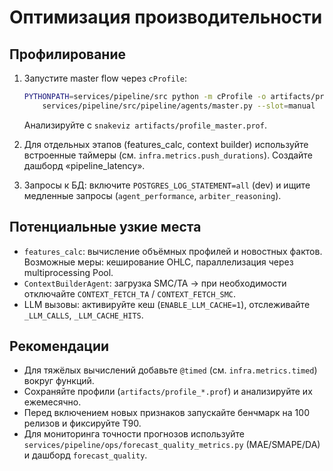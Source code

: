 # Оптимизация производительности

## Профилирование

1. Запустите master flow через `cProfile`:
   ```bash
   PYTHONPATH=services/pipeline/src python -m cProfile -o artifacts/profile_master.prof \
       services/pipeline/src/pipeline/agents/master.py --slot=manual
   ```
   Анализируйте с `snakeviz artifacts/profile_master.prof`.

2. Для отдельных этапов (features_calc, context builder) используйте встроенные таймеры (см. `infra.metrics.push_durations`). Создайте дашборд «pipeline_latency».

3. Запросы к БД: включите `POSTGRES_LOG_STATEMENT=all` (dev) и ищите медленные запросы (`agent_performance`, `arbiter_reasoning`).

## Потенциальные узкие места

- `features_calc`: вычисление объёмных профилей и новостных фактов. Возможные меры: кеширование OHLC, параллелизация через multiprocessing Pool.
- `ContextBuilderAgent`: загрузка SMC/TA → при необходимости отключайте `CONTEXT_FETCH_TA` / `CONTEXT_FETCH_SMC`.
- LLM вызовы: активируйте кеш (`ENABLE_LLM_CACHE=1`), отслеживайте `_LLM_CALLS`, `_LLM_CACHE_HITS`.

## Рекомендации

- Для тяжёлых вычислений добавьте `@timed` (см. `infra.metrics.timed`) вокруг функций.
- Сохраняйте профили (`artifacts/profile_*.prof`) и анализируйте их ежемесячно.
- Перед включением новых признаков запускайте бенчмарк на 100 релизов и фиксируйте T90.
- Для мониторинга точности прогнозов используйте `services/pipeline/ops/forecast_quality_metrics.py` (MAE/SMAPE/DA) и дашборд `forecast_quality`.
